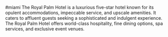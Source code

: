 #miami
The Royal Palm Hotel is a luxurious five-star hotel known for its opulent accommodations, impeccable service, and upscale amenities. It caters to affluent guests seeking a sophisticated and indulgent experience. The Royal Palm Hotel offers world-class hospitality, fine dining options, spa services, and exclusive event venues.
